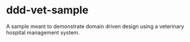ddd-vet-sample
==============

A sample meant to demonstrate domain driven design using a veterinary hospital management system.
